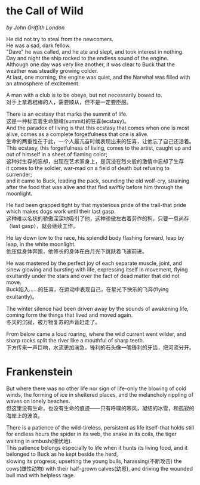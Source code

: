 # the Call of Wild
_by John Griffith London_

He did not try to steal from the newcomers.  
He was a sad, dark fellow.  
"Dave" he was called, and he ate and slept, and took interest in nothing.  
Day and night the ship rocked to the endless sound of the engine.  
Although one day was very like another, it was clear to Buck that the weather was steadily growing colder.  
At last, one morning, the engine was quiet, and the Narwhal was filled with an atmosphere of excitement.

A man with a club is to be obeye, but not necessarily bowed to.  
对手上拿着棍棒的人，需要顺从，但不是一定要臣服。

There is an ecstasy that marks the summit of life.  
这是一种标志着生命巅峰(summit)的狂喜(ecstasy)。  
And the paradox of living is that this ecstasy that comes when one is most alive, comes as a complete forgetfulness that one is alive.  
生命的两重性在于此，一个人最亢奋时候表现出来的狂喜，让他忘了自己还活着。  
This ecstasy, this forgetfulness of living, comes to the artist, caught up and out of himself in a sheet of flaming color;  
这种对生存的忘却，出现在艺术家身上，是沉浸在烈火般的激情中忘却了生存  
it comes to the soldier, war-mad on a field of death but refusing to surrender;  
and it came to Buck, leading the pack, sounding the old wolf-cry, straining after the food that was alive and that fled swiftly before him through the moonlight.

He had been grapped tight by that mysterious pride of the trail-that pride which makes dogs work until their last gasp.  
这种难以名状的骄傲深深地吸引了他，这种骄傲左右着劳作的狗，只要一息尚存（last gasp），就会继续工作。

He lay down low to the race, his splendid body flashing forward, leap by leap, in the white moonlight.  
他压低身体奔跑，他修长的身体在白月光下跳跃着飞速前进。

He was mastered by the perfect joy of each separate muscle, joint, and sinew glowing and bursting with life, expressing itself in movement, flying exultantly under the stars and over the fact of dead matter that did not move.  
Buck陷入……的狂喜，在运动中表现自己，在星光下快乐的飞奔(flying exultantly)。

The winter silence had been driven away by the sounds of awakening life, coming form the things that lived and moved again.  
冬天的沉寂，被万物复苏的声音赶走了。

From below came a loud roaring, where the wild current went wilder, and sharp rocks split the river like a mouthful of sharp teeth.  
下方传来一声巨响，水流更加湍急，锋利的石头像一嘴锋利的牙齿，把河流分开。

# Frankenstein

But where there was no other life nor sign of life-only the blowing of cold winds, the forming of ice in sheltered places, and the melancholy rippling of waves on lonely beaches.  
但这里没有生命，也没有生命的痕迹——只有呼啸的寒风，凝结的冰雪，和孤寂的海岸上的波浪。

There is a patience of the wild-tireless, persistent as life itself-that holds still for endless hours the spider in its web, the snake in its coils, the tiger waiting in ambush(埋伏地).  
This patience belongs especially to life when it hunts its living food, and it belonged to Buck as he kept beside the herd,  
slowing its progress, upsetting the young bulls, harassing(不断攻击) the cows(雌性动物) with their half-grown calves(幼崽), and driving the wounded bull mad with helpless rage.  
